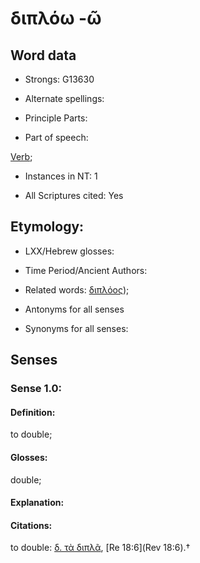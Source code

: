 # διπλόω -ῶ

<!-- Status: S2=NeedsFinalCheck -->
<!-- Lexica used for edits:   -->

## Word data

* Strongs: G13630

* Alternate spellings:



* Principle Parts: 


* Part of speech: 

[Verb](http://ugg.readthedocs.io/en/latest/verb.html); 

* Instances in NT: 1

* All Scriptures cited: Yes

## Etymology: 


* LXX/Hebrew glosses: 


* Time Period/Ancient Authors: 


* Related words: [διπλόος]()); 

* Antonyms for all senses

* Synonyms for all senses: 


## Senses 


### Sense  1.0: 

#### Definition: 

to double;

#### Glosses: 

double; 

#### Explanation: 


#### Citations: 

to double: [δ. τὰ διπλᾶ](), [Re 18:6](Rev 18:6).†
